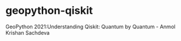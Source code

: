 # geopython-qiskit
GeoPython 2021:Understanding Qiskit: Quantum by Quantum - Anmol Krishan Sachdeva
